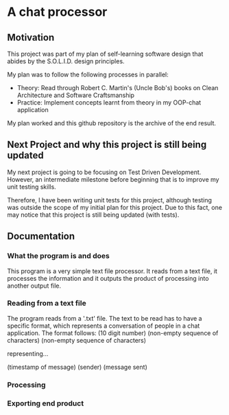 # A chat processor

## Motivation
This project was part of my plan of self-learning software design that abides by the S.O.L.I.D. design principles.

My plan was to follow the following processes in parallel:
  - Theory: Read through Robert C. Martin's (Uncle Bob's) books on Clean Architecture and Software Craftsmanship
  - Practice: Implement concepts learnt from theory in my OOP-chat application

My plan worked and this github repository is the archive of the end result.

## Next Project and why this project is still being updated
My next project is going to be focusing on Test Driven Development. 
However, an intermediate milestone before beginning that is to improve my unit testing skills.

Therefore, I have been writing unit tests for this project, although testing was outside the scope of my initial plan for this project. Due to this fact, one may notice that this project is still being updated (with tests). 

## Documentation
### What the program is and does

This program is a very simple text file processor. 
It reads from a text file, it processes the information and it outputs the product of processing into another output file.

### Reading from a text file ###

The program reads from a '.txt' file. The text to be read has to have a specific format, which represents a conversation of people in a chat application.
The format follows:
(10 digit number) (non-empty sequence of characters) (non-empty sequence of characters)

representing...

(timestamp of message) (sender) (message sent)

### Processing

### Exporting end product



